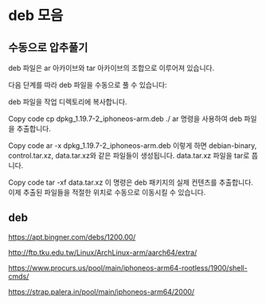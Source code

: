 # deb 모음 

## 수동으로 압추풀기
deb 파일은 ar 아카이브와 tar 아카이브의 조합으로 이루어져 있습니다.

다음 단계를 따라 deb 파일을 수동으로 풀 수 있습니다:

deb 파일을 작업 디렉토리에 복사합니다.

Copy code
cp dpkg_1.19.7-2_iphoneos-arm.deb ./
ar 명령을 사용하여 deb 파일을 추출합니다.

Copy code
ar -x dpkg_1.19.7-2_iphoneos-arm.deb
이렇게 하면 debian-binary, control.tar.xz, data.tar.xz와 같은 파일들이 생성됩니다.
data.tar.xz 파일을 tar로 풉니다.

Copy code
tar -xf data.tar.xz
이 명령은 deb 패키지의 실제 컨텐츠를 추출합니다.
이제 추출된 파일들을 적절한 위치로 수동으로 이동시킬 수 있습니다.


## deb

https://apt.bingner.com/debs/1200.00/

http://ftp.tku.edu.tw/Linux/ArchLinux-arm/aarch64/extra/

https://www.procurs.us/pool/main/iphoneos-arm64-rootless/1900/shell-cmds/

https://strap.palera.in/pool/main/iphoneos-arm64/2000/
